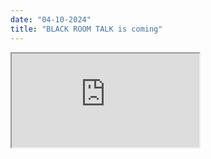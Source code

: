 ```yaml
---
date: "04-10-2024"
title: "BLACK ROOM TALK is coming"
---
```

<iframe src="https://www.youtube.com/embed/GoUZkYMz3Io" allowfullscreen></iframe>
